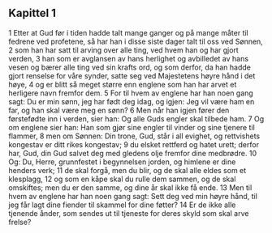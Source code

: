 ## Kapittel 1

1 Etter at Gud før i tiden hadde talt mange ganger og på mange måter til fedrene ved profetene, så har han i disse siste dager talt til oss ved Sønnen,
2 som han har satt til arving over alle ting, ved hvem han og har gjort verden,
3 han som er avglansen av hans herlighet og avbilledet av hans vesen og bærer alle ting ved sin krafts ord, og som derfor, da han hadde gjort renselse for våre synder, satte seg ved Majestetens høyre hånd i det høye,
4 og er blitt så meget større enn englene som han har arvet et herligere navn fremfor dem.
5 For til hvem av englene har han noen gang sagt: Du er min sønn, jeg har født deg idag, og igjen: Jeg vil være ham en far, og han skal være meg en sønn?
6 Men når han igjen fører den førstefødte inn i verden, sier han: Og alle Guds engler skal tilbede ham.
7 Og om englene sier han: Han som gjør sine engler til vinder og sine tjenere til flammer,
8 men om Sønnen: Din trone, Gud, står i all evighet, og rettvishets kongestav er ditt rikes kongestav;
9 du elsket rettferd og hatet urett; derfor har, Gud, din Gud salvet deg med gledens olje fremfor dine medbrødre.
10 Og: Du, Herre, grunnfestet i begynnelsen jorden, og himlene er dine henders verk;
11 de skal forgå, men du blir, og de skal alle eldes som et klesplagg,
12 og som en kåpe skal du rulle dem sammen, og de skal omskiftes; men du er den samme, og dine år skal ikke få ende.
13 Men til hvem av englene har han noen gang sagt: Sett deg ved min høyre hånd, til jeg får lagt dine fiender til skammel for dine føtter?
14 Er de ikke alle tjenende ånder, som sendes ut til tjeneste for deres skyld som skal arve frelse?
